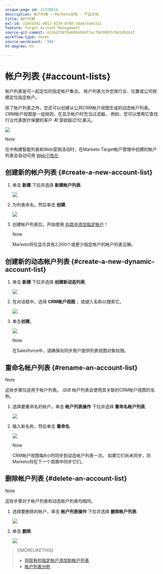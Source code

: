 ```yaml
---
unique-page-id: 11378814
description: 帐户列表 — Marketo文档 — 产品文档
title: 帐户列表
exl-id: 31bb4341-d012-4239-8f40-10a07cd4c51c
feature: Target Account Management
source-git-commit: 431bd258f9a68bbb9df7acf043085578d3d91b1f
workflow-type: tm+mt
source-wordcount: '341'
ht-degree: 0%

---
```


# 帐户列表 {#account-lists}

帐户列表是可一起定位的指定帐户集合。 帐户列表允许您按行业、位置或公司规模定位指定帐户。

除了帐户列表之外，您还可以创建从公共CRM帐户视图生成的动态帐户列表。 CRM帐户视图是一组规则，在显示帐户时充当过滤器。 例如，您可以使用它查找行业代表医疗保健的客户 *和* 营收超过1亿美元。

![](assets/one.png)

>[!NOTE]
>
>在中构建智能列表和Web营销活动时，在Marketo Target帐户管理中创建的帐户列表会自动可用 [Web个性化](/help/marketo/product-docs/web-personalization/using-web-segments/web-segments.md).

## 创建新的帐户列表 {#create-a-new-account-list}

1. 单击 **新建** 下拉并选择 **新建帐户列表**.

   ![](assets/1a.png)

1. 为列表命名，然后单击 **创建**.

   ![](assets/three-0.png)

1. 创建帐户列表后，开始使用 [向其中添加指定帐户](/help/marketo/product-docs/target-account-management/target/named-accounts/add-an-existing-named-account-to-an-account-list.md)！

   >[!NOTE]
   >
   >Marketo将仅显示具有2,000个或更少指定帐户的帐户列表见解。

## 创建新的动态帐户列表 {#create-a-new-dynamic-account-list}

1. 单击 **新建** 下拉并选择 **创建新动态列表**.

   ![](assets/1.png)

1. 在对话框中，选择 **CRM帐户视图** ，或键入名称以搜索它。

   ![](assets/image2017-7-18-9-48-23.png)

1. 单击&#x200B;**创建**。

   ![](assets/step4.jpg)

   >[!NOTE]
   >
   >在Salesforce中，请确保向同步用户提供列表视图对象权限。

## 重命名帐户列表 {#rename-an-account-list}

>[!NOTE]
>
>这些步骤仅适用于帐户列表。 _动态_ 帐户列表会使用其关联的CRM帐户视图的名称。

1. 选择要重命名的帐户，单击 **帐户列表操作** 下拉并选择 **重命名帐户列表**.

   ![](assets/three.png)

1. 输入新名称，然后单击 **重命名**.

   ![](assets/four.png)

   >[!NOTE]
   >
   >CRM帐户视图每8小时同步到动态帐户列表一次。 如果它们尚未同步，则Marketo将在下一个周期中同步它们。

## 删除帐户列表 {#delete-an-account-list}

>[!NOTE]
>
>这些步骤对于帐户列表和动态帐户列表均相同。

1. 选择要删除的帐户，单击 **帐户列表操作** 下拉并选择 **删除帐户列表**.

   ![](assets/five.png)

1. 单击 **删除**.

   ![](assets/six.png)

>[!MORELIKETHIS]
>
>* [将现有的指定帐户添加到帐户列表](/help/marketo/product-docs/target-account-management/target/named-accounts/add-an-existing-named-account-to-an-account-list.md)
>* [帐户列表分析](/help/marketo/product-docs/target-account-management/measure/account-list-insights.md)
